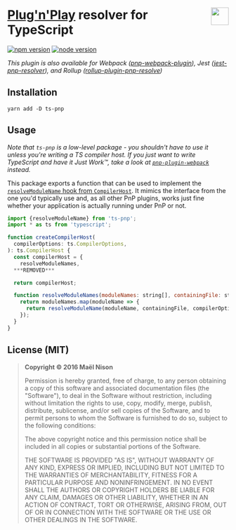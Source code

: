 # <img src="http://www.typescriptlang.org/assets/images/icons/apple-touch-icon-180x180.png" height="40" align="right" /> [Plug'n'Play](https://github.com/yarnpkg/rfcs/pull/101) resolver for TypeScript

[![npm version](https://img.shields.io/npm/v/ts-pnp.svg)](https://www.npmjs.com/package/ts-pnp)
[![node version](https://img.shields.io/node/v/ts-pnp.svg)](https://www.npmjs.com/package/ts-pnp)

*This plugin is also available for Webpack ([pnp-webpack-plugin](https://github.com/arcanis/pnp-webpack-plugin)), Jest ([jest-pnp-resolver](https://github.com/arcanis/jest-pnp-resolver)), and Rollup ([rollup-plugin-pnp-resolve](https://github.com/arcanis/rollup-plugin-pnp-resolve))*

## Installation

```
yarn add -D ts-pnp
```

## Usage

*Note that `ts-pnp` is a low-level package - you shouldn't have to use it unless you're writing a TS compiler host. If you just want to write TypeScript and have it Just Work™, take a look at [`pnp-plugin-webpack`](https://github.com/arcanis/pnp-webpack-plugin#ts-loader-integration) instead.*

This package exports a function that can be used to implement the [`resolveModuleName` hook from `CompilerHost`](https://github.com/Microsoft/TypeScript/wiki/Using-the-Compiler-API#customizing-module-resolution). It mimics the interface from the one you'd typically use and, as all other PnP plugins, works just fine whether your application is actually running under PnP or not.

```js
import {resolveModuleName} from 'ts-pnp';
import * as ts from 'typescript';

function createCompilerHost(
  compilerOptions: ts.CompilerOptions,
): ts.CompilerHost {
  const compilerHost = {
    resolveModuleNames,
  ***REMOVED***

  return compilerHost;

  function resolveModuleNames(moduleNames: string[], containingFile: string) {
    return moduleNames.map(moduleName => {
      return resolveModuleName(moduleName, containingFile, compilerOptions, compilerHost, ts.resolveModuleName);
    });
  }
}
```

## License (MIT)

> **Copyright © 2016 Maël Nison**
>
> Permission is hereby granted, free of charge, to any person obtaining a copy of this software and associated documentation files (the "Software"), to deal in the Software without restriction, including without limitation the rights to use, copy, modify, merge, publish, distribute, sublicense, and/or sell copies of the Software, and to permit persons to whom the Software is furnished to do so, subject to the following conditions:
>
> The above copyright notice and this permission notice shall be included in all copies or substantial portions of the Software.
>
> THE SOFTWARE IS PROVIDED "AS IS", WITHOUT WARRANTY OF ANY KIND, EXPRESS OR IMPLIED, INCLUDING BUT NOT LIMITED TO THE WARRANTIES OF MERCHANTABILITY, FITNESS FOR A PARTICULAR PURPOSE AND NONINFRINGEMENT. IN NO EVENT SHALL THE AUTHORS OR COPYRIGHT HOLDERS BE LIABLE FOR ANY CLAIM, DAMAGES OR OTHER LIABILITY, WHETHER IN AN ACTION OF CONTRACT, TORT OR OTHERWISE, ARISING FROM, OUT OF OR IN CONNECTION WITH THE SOFTWARE OR THE USE OR OTHER DEALINGS IN THE SOFTWARE.
